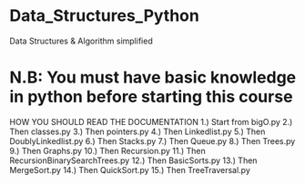 # Data_Structures_Python
Data Structures &amp; Algorithm simplified

# N.B: You must have basic knowledge in python before starting this course

HOW YOU SHOULD READ THE DOCUMENTATION
1.) Start from bigO.py
2.) Then classes.py 
3.) Then pointers.py
4.) Then Linkedlist.py
5.) Then DoublyLinkedlist.py
6.) Then Stacks.py
7.) Then Queue.py
8.) Then Trees.py
9.) Then Graphs.py
10.) Then Recursion.py
11.) Then RecursionBinarySearchTrees.py
12.) Then BasicSorts.py
13.) Then MergeSort.py
14.) Then QuickSort.py
15.) Then TreeTraversal.py
